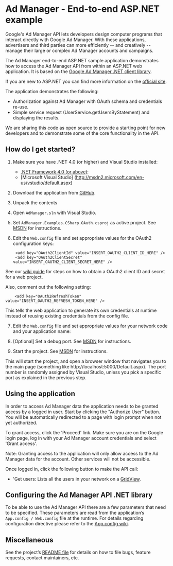 Ad Manager - End-to-end ASP.NET example
====================================

Google's Ad Manager API lets developers design computer programs that interact
 directly with Google Ad Manager. With these applications, advertisers and third
 parties can more efficiently -- and creatively -- manage their large or complex
 Ad Manager accounts and campaigns.

The Ad Manager end-to-end ASP.NET sample application demonstrates how to access the
 Ad Manager API from within an ASP.NET web application. It is based on the
 [Google Ad Manager .NET client library](https://github.com/googleads/googleads-dotnet-lib).

If you are new to ASP.NET you can find more information on the
[official site](http://www.asp.net/).

The application demonstrates the following:

 - Authorization against Ad Manager with OAuth schema and credentials re-use.
 - Simple service request (UserService.getUsersByStatement) and displaying the
 results.

We are sharing this code as open source to provide a starting point for new
 developers and to demonstrate some of the core functionality in the API.

How do I get started?
---------------------

1. Make sure you have .NET 4.0 (or higher) and Visual Studio installed:

    - [.NET Framework 4.0 (or above)](http://msdn2.microsoft.com/en-us/netframework/default.aspx):
    - [Microsoft Visual Studio] (http://msdn2.microsoft.com/en-us/vstudio/default.aspx)

2. Download the application from
 [GitHub](https://github.com/googleads/googleads-dotnet-lib/releases/latest).

3. Unpack the contents

4. Open `AdManager.sln` with Visual Studio.

5. Set `AdManager.Examples.CSharp.OAuth.csproj` as active project. See
 [MSDN](https://msdn.microsoft.com/en-us/library/aa232376(v=vs.60).aspx) for instructions.

6. Edit the `Web.config` file and set appropriate values for the OAuth2
 configuration keys:

        <add key="OAuth2ClientId" value="INSERT_OAUTH2_CLIENT_ID_HERE" />
        <add key="OAuth2ClientSecret" value="INSERT_OAUTH2_CLIENT_SECRET_HERE" />

  See our [wiki guide](https://github.com/googleads/googleads-dotnet-lib/wiki/How-to-create-OAuth2-client-id-and-secret#2-web-application)
   for steps on how to obtain a OAuth2 client ID and secret for a web project.

  Also, comment out the following setting:

        <add key="OAuth2RefreshToken" value="INSERT_OAUTH2_REFRESH_TOKEN_HERE" />

  This tells the web application to generate its own credentials at runtime
   instead of reusing existing credentials from the config file.

7. Edit the `Web.config` file and set appropriate values for your network code
 and your application name:

    <add key="ApplicationName" value="INSERT_YOUR_APPLICATION_NAME_HERE"/>
    <add key="NetworkCode" value="INSERT_YOUR_NETWORK_CODE_HERE"/>

8. [Optional] Set a debug port. See
 [MSDN](https://msdn.microsoft.com/en-us/library/ms178109(v=vs.140).aspx)
 for instructions.

9. Start the project. See
 [MSDN](https://msdn.microsoft.com/en-us/library/y740d9d3.aspx#BKMK_Start_debugging_a_VS_project)
 for instructions.

This will start the project, and open a browser window that navigates you to
 the main page (something like http://localhost:5000/Default.aspx). The port
 number is randomly assigned by Visual Studio, unless you pick a specific port
 as explained in the previous step.

Using the application
---------------------

In order to access Ad Manager data the application needs to be granted access by a
 logged in user. Start by clicking the "Authorize User" button. You will be
 automatically redirected to a page with login prompt when not yet authorized.

To grant access, click the 'Proceed' link. Make sure you are on the Google
 login page, log in with your Ad Manager account credentials and select 'Grant access'.

Note: Granting access to the application will only allow access to the Ad
Manager data for the account. Other services will not be accessible.

Once logged in, click the following button to make the API call:

  * 'Get users: Lists all the users in your network on a
 [GridView](https://msdn.microsoft.com/en-us/library/system.web.ui.webcontrols.gridview(v=vs.110).aspx).

Configuring the Ad Manager API .NET library
----------------------------------------

To be able to use the Ad Manager API there are a few parameters that need to be
specified. These parameters are read from the application’s
 `App.config / Web.config` file at the runtime. For details regarding
 configuration directive please refer to the
 [App.config wiki](https://github.com/googleads/googleads-dotnet-lib/wiki/Understanding-App.config).

Miscellaneous
-------------

See the project’s
 [README file](https://github.com/googleads/googleads-dotnet-lib#miscellaneous)
 for details on how to file bugs, feature requests, contact maintainers, etc.
